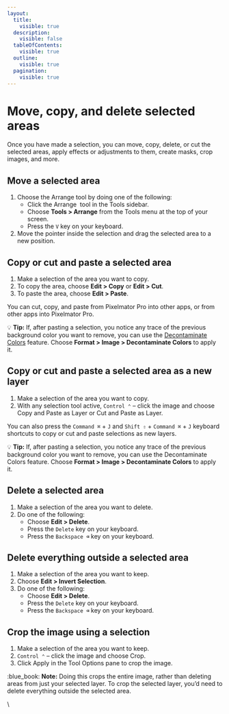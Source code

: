 ```yaml
---
layout:
  title:
    visible: true
  description:
    visible: false
  tableOfContents:
    visible: true
  outline:
    visible: true
  pagination:
    visible: true
---
```


# Move, copy, and delete selected areas

Once you have made a selection, you can move, copy, delete, or cut the selected areas, apply effects or adjustments to them, create masks, crop images, and more.

## Move a selected area

1. Choose the Arrange tool by doing one of the following:
   * Click the Arrange <img src="https://help.pixelmator.com/pixelmator-pro/3.5/assets/English/1580998658000.png" alt="" data-size="line"> tool in the Tools sidebar.
   * Choose **Tools > Arrange** from the Tools menu at the top of your screen.
   * Press the `V` key on your keyboard.
2. Move the pointer inside the selection and drag the selected area to a new position.

## Copy or cut and paste a selected area

1. Make a selection of the area you want to copy.
2. To copy the area, choose **Edit > Copy** or **Edit > Cut**.
3. To paste the area, choose **Edit > Paste**. 

You can cut, copy, and paste from Pixelmator Pro into other apps, or from other apps into Pixelmator Pro.

&#x20;:bulb: **Tip:** If, after pasting a selection, you notice any trace of the previous background color you want to remove, you can use the [Decontaminate Colors](../automatically-edit-images/decontaminate-colors.md) feature. Choose **Format > Image > Decontaminate Colors** to apply it.&#x20;

## Copy or cut and paste a selected area as a new layer

1. Make a selection of the area you want to copy.
2. With any selection tool active, `Control ⌃` – click the image and choose Copy and Paste as Layer or Cut and Paste as Layer.

You can also press the `Command ⌘` + `J` and `Shift ⇧` + `Command ⌘` + `J` keyboard shortcuts to copy or cut and paste selections as new layers.

:bulb: **Tip:** If, after pasting a selection, you notice any trace of the previous background color you want to remove, you can use the Decontaminate Colors feature. Choose **Format > Image > Decontaminate Colors** to apply it.

## Delete a selected area

1. Make a selection of the area you want to delete.
2. Do one of the following:
   * Choose **Edit > Delete**.
   * Press the `Delete` key on your keyboard.
   * Press the `Backspace ⌫` key on your keyboard.

## Delete everything outside a selected area

1. Make a selection of the area you want to keep.
2. Choose **Edit > Invert Selection**.
3. Do one of the following:
   * Choose **Edit > Delete**.
   * Press the `Delete` key on your keyboard.
   * Press the `Backspace ⌫` key on your keyboard.

## Crop the image using a selection

1. Make a selection of the area you want to keep.
2. `Control ⌃` – click the image and choose Crop.
3. Click Apply in the Tool Options pane to crop the image.

:blue\_book: **Note:** Doing this crops the entire image, rather than deleting areas from just your selected layer. To crop the selected layer, you’d need to delete everything outside the selected area.

\
